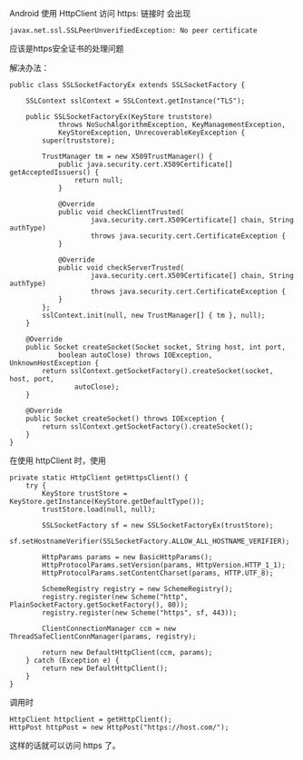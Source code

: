 Android 使用 HttpClient 访问 https: 链接时  会出现
	
	javax.net.ssl.SSLPeerUnverifiedException: No peer certificate

应该是https安全证书的处理问题

解决办法：

	public class SSLSocketFactoryEx extends SSLSocketFactory {

		SSLContext sslContext = SSLContext.getInstance("TLS");
	
		public SSLSocketFactoryEx(KeyStore truststore)
				throws NoSuchAlgorithmException, KeyManagementException,
				KeyStoreException, UnrecoverableKeyException {
			super(truststore);
	
			TrustManager tm = new X509TrustManager() {
				public java.security.cert.X509Certificate[] getAcceptedIssuers() {
					return null;
				}
	
				@Override
				public void checkClientTrusted(
						java.security.cert.X509Certificate[] chain, String authType)
						throws java.security.cert.CertificateException {
				}
	
				@Override
				public void checkServerTrusted(
						java.security.cert.X509Certificate[] chain, String authType)
						throws java.security.cert.CertificateException {
				}
			};
			sslContext.init(null, new TrustManager[] { tm }, null);
		}
	
		@Override
		public Socket createSocket(Socket socket, String host, int port,
				boolean autoClose) throws IOException, UnknownHostException {
			return sslContext.getSocketFactory().createSocket(socket, host, port,
					autoClose);
		}
	
		@Override
		public Socket createSocket() throws IOException {
			return sslContext.getSocketFactory().createSocket();
		}
	}

在使用 httpClient 时，使用

	private static HttpClient getHttpsClient() {
        try {  
            KeyStore trustStore = KeyStore.getInstance(KeyStore.getDefaultType());  
            trustStore.load(null, null);  
            
            SSLSocketFactory sf = new SSLSocketFactoryEx(trustStore);  
            sf.setHostnameVerifier(SSLSocketFactory.ALLOW_ALL_HOSTNAME_VERIFIER);  
    
            HttpParams params = new BasicHttpParams();  
            HttpProtocolParams.setVersion(params, HttpVersion.HTTP_1_1);  
            HttpProtocolParams.setContentCharset(params, HTTP.UTF_8);  
    
            SchemeRegistry registry = new SchemeRegistry();  
            registry.register(new Scheme("http", PlainSocketFactory.getSocketFactory(), 80));  
            registry.register(new Scheme("https", sf, 443));  
    
            ClientConnectionManager ccm = new ThreadSafeClientConnManager(params, registry);  
    
            return new DefaultHttpClient(ccm, params);  
        } catch (Exception e) {  
            return new DefaultHttpClient();  
        }  
    }  


调用时 

	HttpClient httpclient = getHttpClient();
	HttpPost httpPost = new HttpPost("https://host.com/");

这样的话就可以访问 https 了。